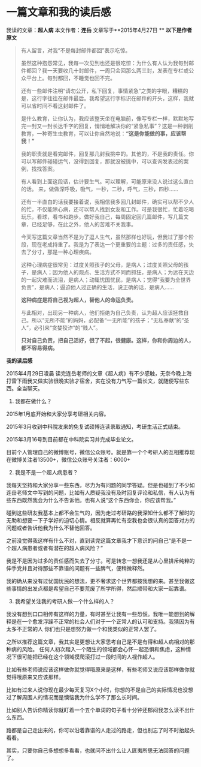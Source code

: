 # 一篇文章和我的读后感

我读的文章：**超人病**
本文作者：**连岳** 
文章写于**2015年4月27日 **
**以下是作者原文**

>有人留言，对我“不是每封邮件都回”表示吃惊。
>
>虽然这种抱怨常见，我每一次见到也还是很吃惊：为什么有人认为我每封邮件都回？我一天要收几十封邮件，一周只会回那么两三封，发表在专栏或公众平台上。每封都回，不睡觉也回不完。
>
>还有一些邮件注明“请勿公开，私下回复，事情紧急”之类的字眼，糟糕的是，这行字往往在邮件最后。我希望这行字标识在邮件的开头，这样，我就可以省时间不看这封邮件了。
>
>是什么教育，让你认为，我应该整天坐在电脑前，像写专栏一样，默默地写完一封又一封长达千字的回复，悄悄地解决你的“紧急私事”？这是一种剥削教育，一种寄生虫教育，可以让你自然地说：**“这是你能做的事，应该帮我！”**
>
>我的职责就是看完邮件，回复那几封我挑中的。其他的，不是我的责任。你可以写邮件碰碰运气，没得到回复，那就没被挑中，可以查询发表过的案例，找找答案。
>
>有人看到上面这段话，估计要生气。可以理解，可能原来没人说过这么直白的话。
>来，做做深呼吸，吸气，一秒，二秒，呼气，三秒，四秒……
>
>还有一半直白的话我要接着说，我相信我多回几封邮件，确实可以帮不少人的忙，不仅能除心病，还可以帮人找到女友和工作。可是我很忙，忙着吃喝玩乐，看球，看书和跑步。做好我自己，每周固定回几篇邮件，写几篇文章，已经足够，在此之外，他人的苦难不关我事。
>
>今天写这篇文章当然不是为了逗人生气，虽然那样也好玩，但我过了那个阶段，现在老成持重了。我是为了表达一个更重要的主题：过多的责任感，失去了分寸，那是一种心理疾病。
>
>这种心理病症很常见：过度关照孩子的父母，是病人；过度关照父母的孩子，是病人；因为他人的观点、生活方式不同而抓狂，是病人；为远在天边的一起灾难而流泪，是病人；动辄忧国忧民，是病人；觉得“我要为全世界负责”，是病人；逼迫他人过正确的生活，说正确的话，是病人……
>
>**这种病症是将自己视为超人，替他人的命运负责。**
>
>与此相对，出现另一种病人，他们拒绝为自己负责，认为超人应该拯救自己。所以“无所不能”的妈妈，必配备“一无所能”的孩子；“无私奉献”的“圣人”，必引来“贪婪狡诈”的“贱人”。
>
>**只对自己负责，把自己活好，很了不起，很健康。这样，你和你周边的人，都不容易得病。**



**我的读后感**

2015年4月29日凌晨
读完连岳老师的文章《超人病》有不少感触，无奈今晚上海打雷下雨我又做实验很晚实验才宿舍，实在没有力气写一篇长文，就随便写些东西。全当聊天。



1. 我都在做什么？

2015年1月底开始和大家分享考研相关内容。

2015年3月收到中科院发来的免复试硕博连读录取通知，考研生活正式结束。

2015年3月16号到目前都在中科院实习并完成毕业论文。

目前个人管理自己的微博账号，微信公众账号。就是靠一个个考研人的互相推荐现在微博关注者13500+，微信公众账号关注者：6000+



2. 我是不是一个超人病患者？

我每天坚持和大家分享一些东西，尽力为有问题的同学答疑。但是也碰到了不少如连岳老师文中写到的问题，比如有人质疑我没有及时回复评论和私信，有人认为有些东西既然我会为什么不告诉他。也有人说“这个东西你会，你应该帮我。”

碰到这些研友我基本上都不会生气的，因为走过考研路的我深知什么都不了解时的无助和想要一下子学好的迫切心情。相反就算再忙有空我也会很认真的回答对方的问题或者告诉他我为什么不替他回答。

之前没觉得我这样有什么不对，直到读完这篇文章我才下意识的问自己“是不是一个超人病患者或者有潜在的超人病风险？”

我是不是因为过多的责任感而失去了分寸。可是转念一想我还是从心里排斥纯粹的伸手党并且对待那些不靠谱的问题有一些脾气，便稍微释然。

我的确从来没有过忧国忧民的想法，更不奢求这个世界都按我想的来。甚至我做这些事情的出发点都是希望自己不要荒废了所学所得，然后顺带和大家一起靠谱。



3. 我希望关注我的考研人做一个什么样的人？

我没有想到口口相传有这样的力量，有时甚至让我有一些恐慌。我唯一能想到的解释是在一个愈发浮躁不正常的社会人们对于一个正常人的认可和支持。我猜因为有太多不正常的人 你们也只是想努力做一个和我类似的正常人罢了。

之所以推荐这篇文章，我其实是更想让大家思考自己是不是有得和超人病相对的那种病的风险。
任何人初次踏入一个陌生的领域都会心怀一起恐惧和焦虑，这种情况下很可能把已经在这个领域摸爬滚打过一段时间的人视作超人。

比如有些老师说应该这样做你就觉得哦原来是这样，有些老师又说应该那样做你就觉得哦原来又应该那样。

比如有过来人说你现在最少每天复习X个小时，你想的不是自己的实际情况也没想过了解周围人的情况而是懊恼我为什么学不了那么长时间。

比如别人告诉你精读你就盯着一个五个单词的句子看十分钟还郁闷我怎么读不出什么东西。

路都是自己走出来的，你可以沿着靠谱的人走过的路走，但也别忘了时不时抬起头看看。

其实，只要你自己多想想多看看，也就问不出什么让人匪夷所思无法回答的问题了。